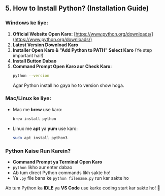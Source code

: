 ## 5. How to Install Python? (Installation Guide)
### **Windows ke liye:**
1. **Official Website Open Karo:** [https://www.python.org/downloads/](https://www.python.org/downloads/)
2. **Latest Version Download Karo**
3. **Installer Open Karo & "Add Python to PATH" Select Karo** (Ye step important hai!)
4. **Install Button Dabao**
5. **Command Prompt Open Karo aur Check Karo:**
   ```sh
   python --version
   ```
   Agar Python install ho gaya ho to version show hoga.

### **Mac/Linux ke liye:**
- Mac me **brew** use karo:
  ```sh
  brew install python
  ```
- Linux me **apt** ya **yum** use karo:
  ```sh
  sudo apt install python3
  ```

### **Python Kaise Run Karein?**
- **Command Prompt ya Terminal Open Karo**
- `python` likho aur enter dabao
- Ab tum direct Python commands likh sakte ho!
- Ya `.py` file bana ke `python filename.py` run kar sakte ho

Ab tum Python ka **IDLE** ya **VS Code** use karke coding start kar sakte ho! 🚀
